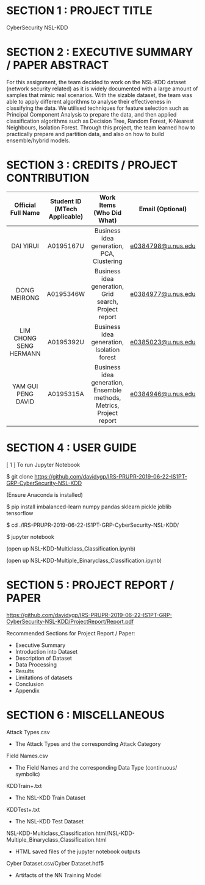 # SECTION 1 : PROJECT TITLE
CyberSecurity NSL-KDD


# SECTION 2 : EXECUTIVE SUMMARY / PAPER ABSTRACT
For this assignment, the team decided to work on the NSL-KDD dataset (network security related) as it is widely documented with a large amount of samples that mimic real scenarios. With the sizable dataset, the team was able to apply different algorithms to analyse their effectiveness in classifying the data. We utilised techniques for feature selection such as Principal Component Analysis to prepare the data, and then applied classification algorithms such as Decision Tree, Random Forest, K-Nearest Neighbours, Isolation Forest. Through this project, the team learned how to practically prepare and partition data, and also on how to build ensemble/hybrid models.

# SECTION 3 : CREDITS / PROJECT CONTRIBUTION
| Official Full Name | Student ID (MTech Applicable)| Work Items (Who Did What) | Email (Optional) |
| :---: | :---: | :---: | :---: |
| DAI YIRUI | A0195167U | Business idea generation, PCA, Clustering | e0384798@u.nus.edu |
| DONG MEIRONG | A0195346W | Business idea generation, Grid search, Project report | e0384977@u.nus.edu |
| LIM CHONG SENG HERMANN | A0195392U	| Business idea generation, Isolation forest	| e0385023@u.nus.edu |
| YAM GUI PENG DAVID | A0195315A	| Business idea generation, Ensemble methods, Metrics, Project report | e0384946@u.nus.edu |


# SECTION 4 : USER GUIDE
[ 1 ] To run Jupyter Notebook 

$ git clone https://github.com/davidygp/IRS-PRUPR-2019-06-22-IS1PT-GRP-CyberSecurity-NSL-KDD

  (Ensure Anaconda is installed)
  
$ pip install imbalanced-learn numpy pandas sklearn pickle joblib tensorflow

$ cd ./IRS-PRUPR-2019-06-22-IS1PT-GRP-CyberSecurity-NSL-KDD/

$ jupyter notebook

  (open up NSL-KDD-Multiclass_Classification.ipynb)
  
  (open up NSL-KDD-Multiple_Binaryclass_Classification.ipynb)

# SECTION 5 : PROJECT REPORT / PAPER
https://github.com/davidygp/IRS-PRUPR-2019-06-22-IS1PT-GRP-CyberSecurity-NSL-KDD/ProjectReport/Report.pdf

Recommended Sections for Project Report / Paper:
- Executive Summary
- Introduction into Dataset
- Description of Dataset
- Data Processing
- Results
- Limitations of datasets 
- Conclusion
- Appendix

# SECTION 6 : MISCELLANEOUS
Attack Types.csv
- The Attack Types and the corresponding Attack Category

Field Names.csv
- The Field Names and the corresponding Data Type (continuous/ symbolic)

KDDTrain+.txt
- The NSL-KDD Train Dataset

KDDTest+.txt
- The NSL-KDD Test Dataset

NSL-KDD-Multiclass_Classification.html/NSL-KDD-Multiple_Binaryclass_Classification.html
- HTML saved files of the jupyter notebook outputs

Cyber Dataset.csv/Cyber Dataset.hdf5
- Artifacts of the NN Training Model

